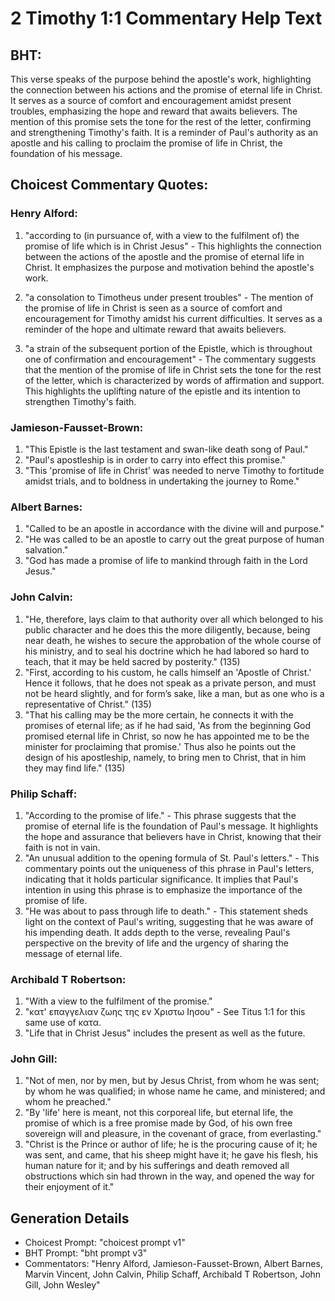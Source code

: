 # 2 Timothy 1:1 Commentary Help Text

## BHT:
This verse speaks of the purpose behind the apostle's work, highlighting the connection between his actions and the promise of eternal life in Christ. It serves as a source of comfort and encouragement amidst present troubles, emphasizing the hope and reward that awaits believers. The mention of this promise sets the tone for the rest of the letter, confirming and strengthening Timothy's faith. It is a reminder of Paul's authority as an apostle and his calling to proclaim the promise of life in Christ, the foundation of his message.

## Choicest Commentary Quotes:
### Henry Alford:
1. "according to (in pursuance of, with a view to the fulfilment of) the promise of life which is in Christ Jesus" - This highlights the connection between the actions of the apostle and the promise of eternal life in Christ. It emphasizes the purpose and motivation behind the apostle's work.

2. "a consolation to Timotheus under present troubles" - The mention of the promise of life in Christ is seen as a source of comfort and encouragement for Timothy amidst his current difficulties. It serves as a reminder of the hope and ultimate reward that awaits believers.

3. "a strain of the subsequent portion of the Epistle, which is throughout one of confirmation and encouragement" - The commentary suggests that the mention of the promise of life in Christ sets the tone for the rest of the letter, which is characterized by words of affirmation and support. This highlights the uplifting nature of the epistle and its intention to strengthen Timothy's faith.

### Jamieson-Fausset-Brown:
1. "This Epistle is the last testament and swan-like death song of Paul." 
2. "Paul's apostleship is in order to carry into effect this promise." 
3. "This 'promise of life in Christ' was needed to nerve Timothy to fortitude amidst trials, and to boldness in undertaking the journey to Rome."

### Albert Barnes:
1. "Called to be an apostle in accordance with the divine will and purpose."
2. "He was called to be an apostle to carry out the great purpose of human salvation."
3. "God has made a promise of life to mankind through faith in the Lord Jesus."

### John Calvin:
1. "He, therefore, lays claim to that authority over all which belonged to his public character and he does this the more diligently, because, being near death, he wishes to secure the approbation of the whole course of his ministry, and to seal his doctrine which he had labored so hard to teach, that it may be held sacred by posterity." (135)
2. "First, according to his custom, he calls himself an 'Apostle of Christ.' Hence it follows, that he does not speak as a private person, and must not be heard slightly, and for form’s sake, like a man, but as one who is a representative of Christ." (135)
3. "That his calling may be the more certain, he connects it with the promises of eternal life; as if he had said, 'As from the beginning God promised eternal life in Christ, so now he has appointed me to be the minister for proclaiming that promise.' Thus also he points out the design of his apostleship, namely, to bring men to Christ, that in him they may find life." (135)

### Philip Schaff:
1. "According to the promise of life." - This phrase suggests that the promise of eternal life is the foundation of Paul's message. It highlights the hope and assurance that believers have in Christ, knowing that their faith is not in vain.
2. "An unusual addition to the opening formula of St. Paul's letters." - This commentary points out the uniqueness of this phrase in Paul's letters, indicating that it holds particular significance. It implies that Paul's intention in using this phrase is to emphasize the importance of the promise of life.
3. "He was about to pass through life to death." - This statement sheds light on the context of Paul's writing, suggesting that he was aware of his impending death. It adds depth to the verse, revealing Paul's perspective on the brevity of life and the urgency of sharing the message of eternal life.

### Archibald T Robertson:
1. "With a view to the fulfilment of the promise."
2. "κατ' επαγγελιαν ζωης της εν Χριστω Ιησου" - See Titus 1:1 for this same use of κατα.
3. "Life that in Christ Jesus" includes the present as well as the future.

### John Gill:
1. "Not of men, nor by men, but by Jesus Christ, from whom he was sent; by whom he was qualified; in whose name he came, and ministered; and whom he preached." 
2. "By 'life' here is meant, not this corporeal life, but eternal life, the promise of which is a free promise made by God, of his own free sovereign will and pleasure, in the covenant of grace, from everlasting."
3. "Christ is the Prince or author of life; he is the procuring cause of it; he was sent, and came, that his sheep might have it; he gave his flesh, his human nature for it; and by his sufferings and death removed all obstructions which sin had thrown in the way, and opened the way for their enjoyment of it."


## Generation Details
- Choicest Prompt: "choicest prompt v1"
- BHT Prompt: "bht prompt v3"
- Commentators: "Henry Alford, Jamieson-Fausset-Brown, Albert Barnes, Marvin Vincent, John Calvin, Philip Schaff, Archibald T Robertson, John Gill, John Wesley"

